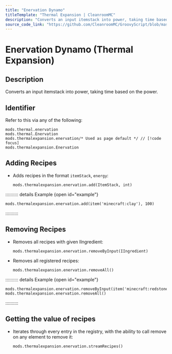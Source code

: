 ```yaml
---
title: "Enervation Dynamo"
titleTemplate: "Thermal Expansion | CleanroomMC"
description: "Converts an input itemstack into power, taking time based on the power."
source_code_link: "https://github.com/CleanroomMC/GroovyScript/blob/master/src/main/java/com/cleanroommc/groovyscript/compat/mods/thermalexpansion/dynamo/Enervation.java"
---
```


# Enervation Dynamo (Thermal Expansion)

## Description

Converts an input itemstack into power, taking time based on the power.

## Identifier

Refer to this via any of the following:

```groovy:no-line-numbers {3}
mods.thermal.enervation
mods.thermal.Enervation
mods.thermalexpansion.enervation/* Used as page default */ // [!code focus]
mods.thermalexpansion.Enervation
```


## Adding Recipes

- Adds recipes in the format `itemStack`, `energy`:

    ```groovy:no-line-numbers
    mods.thermalexpansion.enervation.add(ItemStack, int)
    ```

:::::::::: details Example {open id="example"}
```groovy:no-line-numbers
mods.thermalexpansion.enervation.add(item('minecraft:clay'), 100)
```

::::::::::

## Removing Recipes

- Removes all recipes with given IIngredient:

    ```groovy:no-line-numbers
    mods.thermalexpansion.enervation.removeByInput(IIngredient)
    ```

- Removes all registered recipes:

    ```groovy:no-line-numbers
    mods.thermalexpansion.enervation.removeAll()
    ```

:::::::::: details Example {open id="example"}
```groovy:no-line-numbers
mods.thermalexpansion.enervation.removeByInput(item('minecraft:redstone'))
mods.thermalexpansion.enervation.removeAll()
```

::::::::::

## Getting the value of recipes

- Iterates through every entry in the registry, with the ability to call remove on any element to remove it:

    ```groovy:no-line-numbers
    mods.thermalexpansion.enervation.streamRecipes()
    ```
